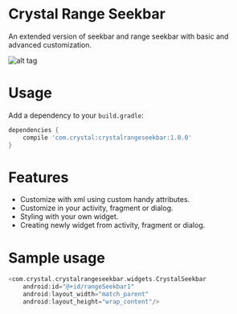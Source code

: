 # Crystal Range Seekbar

An extended version of seekbar and range seekbar with basic and advanced customization.

![alt tag](https://drive.google.com/uc?export=view&id=0B9bDENyIABT6cnh3MXY3TWstQWM)

# Usage
Add a dependency to your `build.gradle`:
```groovy
dependencies {
    compile 'com.crystal:crystalrangeseekbar:1.0.0'
}
```

# Features
- Customize with xml using custom handy attributes.
- Customize in your activity, fragment or dialog.
- Styling with your own widget.
- Creating newly widget from activity, fragment or dialog.

# Sample usage
```groovy
<com.crystal.crystalrangeseekbar.widgets.CrystalSeekbar
    android:id="@+id/rangeSeekbar1"
    android:layout_width="match_parent"
    android:layout_height="wrap_content"/>
```
